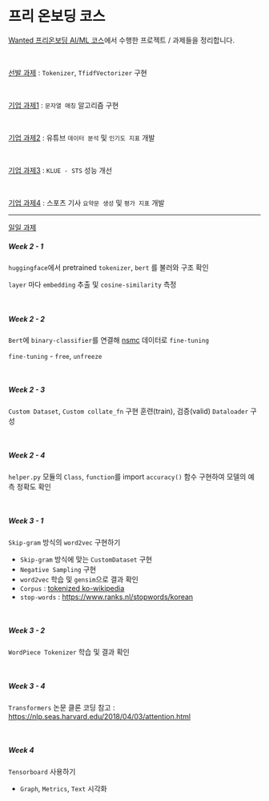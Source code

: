# 프리 온보딩 코스

[Wanted 프리온보딩 AI/ML 코스](https://www.wanted.co.kr/events/pre_onboarding_course_9)에서 수행한 프로젝트 / 과제들을 정리합니다.

</br>

[선발 과제](https://github.com/Woodywarhol9/wanted_pre_onboarding/tree/main/%EC%84%A0%EB%B0%9C%EA%B3%BC%EC%A0%9C) : `Tokenizer`, `TfidfVectorizer`  구현

</br>

[기업 과제1](https://github.com/Woodywarhol9/wanted-pre-onboarding/tree/main/%EA%B8%B0%EC%97%85%EA%B3%BC%EC%A0%9C/%EA%B8%B0%EC%97%85%EA%B3%BC%EC%A0%9C1) : `문자열 매칭` 알고리즘 구현

</br>

[기업 과제2](https://github.com/Woodywarhol9/wanted-pre-onboarding/tree/main/%EA%B8%B0%EC%97%85%EA%B3%BC%EC%A0%9C/%EA%B8%B0%EC%97%85%EA%B3%BC%EC%A0%9C2) : 유튜브 `데이터 분석` 및 `인기도 지표` 개발

</br>

[기업 과제3](https://github.com/Woodywarhol9/wanted-pre-onboarding/tree/main/%EA%B8%B0%EC%97%85%EA%B3%BC%EC%A0%9C/%EA%B8%B0%EC%97%85%EA%B3%BC%EC%A0%9C3) : `KLUE - STS` 성능 개선

</br>

[기업 과제4](https://github.com/Woodywarhol9/wanted-pre-onboarding/tree/main/%EA%B8%B0%EC%97%85%EA%B3%BC%EC%A0%9C/%EA%B8%B0%EC%97%85%EA%B3%BC%EC%A0%9C4) : 스포츠 기사 `요약문 생성` 및 `평가 지표` 개발

---
[일일 과제](https://github.com/Woodywarhol9/wanted-pre-onboarding/tree/main/%EC%9D%BC%EC%9D%BC%EA%B3%BC%EC%A0%9C)

##### Week 2 - 1
`huggingface`에서 pretrained `tokenizer`, `bert` 를 불러와 구조 확인

`layer` 마다 `embedding` 추출 및 `cosine-similarity` 측정   


</br>

##### Week 2 - 2
`Bert`에 `binary-classifier`를 연결해 [nsmc](https://github.com/e9t/nsmc) 데이터로 `fine-tuning`

`fine-tuning` - `free`, `unfreeze`

</br>

##### Week 2 - 3
`Custom Dataset`, `Custom collate_fn` 구현
훈련(train), 검증(valid) `Dataloader` 구성

</br>

##### Week 2 - 4
`helper.py` 모듈의 `Class`, `function`를 import
`accuracy()` 함수 구현하여 모델의 예측 정확도 확인

</br>

##### Week 3 - 1
`Skip-gram` 방식의 `word2vec` 구현하기
- `Skip-gram` 방식에 맞는 `CustomDataset` 구현
- `Negative Sampling` 구현
- `word2vec` 학습 및 `gensim`으로 결과 확인
- `Corpus` : [tokenized ko-wikipedia](https://ratsgo.github.io/embedding/downloaddata.html) 
- `stop-words` : https://www.ranks.nl/stopwords/korean

</br>

##### Week 3 - 2
`WordPiece Tokenizer` 학습 및 결과 확인

</br>

##### Week 3 - 4
`Transformers` 논문 클론 코딩
참고 : https://nlp.seas.harvard.edu/2018/04/03/attention.html

</br>

##### Week 4
`Tensorboard` 사용하기
- `Graph`, `Metrics`, `Text` 시각화